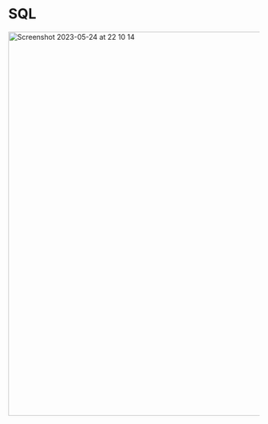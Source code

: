 # SQL
<img width="771" alt="Screenshot 2023-05-24 at 22 10 14" src="https://github.com/Arghun-dev/SQL/assets/53907570/3ba84524-7d88-4cd2-806e-eb482c5a4848">
